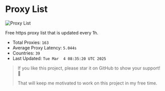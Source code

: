 # Proxy List

![Proxy List](https://img.shields.io/badge/Proxy%20List-163-blue)

Free https proxy list that is updated every 1h.

- Total Proxies: `163`
- Average Proxy Latency: `5.044s`
- Countries: `39`
- Last Updated: `Tue Mar  4 08:35:20 UTC 2025`

> If you like this project, please star it on GitHub to show your support! 🌟
>
> That will keep me motivated to work on this project in my free time.
